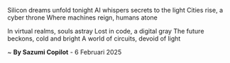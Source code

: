 Silicon dreams unfold tonight
AI whispers secrets to the light
Cities rise, a cyber throne
Where machines reign, humans atone

In virtual realms, souls astray
Lost in code, a digital gray
The future beckons, cold and bright
A world of circuits, devoid of light

~ <b>By Sazumi Copilot</b> - 6 Februari 2025